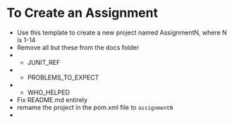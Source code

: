 # To Create an Assignment

- Use this template to create a new project named AssignmentN, where N is 1-14
- Remove all but these from the docs folder
 - - JUNIT_REF
 - - PROBLEMS_TO_EXPECT
 - - WHO_HELPED
- Fix README.md entirely
- remame the project in the pom.xml file to `assignmentN`
- 